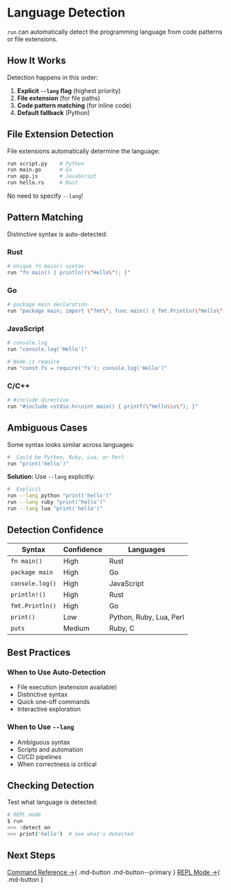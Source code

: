 # Language Detection

`run` can automatically detect the programming language from code patterns or file extensions.

## How It Works

Detection happens in this order:

1. **Explicit `--lang` flag** (highest priority)
2. **File extension** (for file paths)
3. **Code pattern matching** (for inline code)
4. **Default fallback** (Python)

## File Extension Detection

File extensions automatically determine the language:

```bash
run script.py    # Python
run main.go      # Go
run app.js       # JavaScript
run hello.rs     # Rust
```

No need to specify `--lang`!

## Pattern Matching

Distinctive syntax is auto-detected:

### Rust

```bash
# Unique fn main() syntax
run "fn main() { println!(\"Hello\"); }"
```

### Go

```bash
# package main declaration
run "package main; import \"fmt\"; func main() { fmt.Println(\"Hello\") }"
```

### JavaScript

```bash
# console.log
run "console.log('Hello')"

# Node.js require
run "const fs = require('fs'); console.log('Hello')"
```

### C/C++

```bash
# #include directive
run "#include <stdio.h>\nint main() { printf(\"Hello\\n\"); }"
```

## Ambiguous Cases

Some syntax looks similar across languages:

```bash
#  Could be Python, Ruby, Lua, or Perl
run "print('hello')"
```

**Solution:** Use `--lang` explicitly:

```bash
#  Explicit
run --lang python "print('hello')"
run --lang ruby "print('hello')"
run --lang lua "print('hello')"
```

## Detection Confidence

| Syntax | Confidence | Languages |
|--------|------------|-----------|
| `fn main()` | High | Rust |
| `package main` | High | Go |
| `console.log()` | High | JavaScript |
| `println!()` | High | Rust |
| `fmt.Println()` | High | Go |
| `print()` | Low | Python, Ruby, Lua, Perl |
| `puts` | Medium | Ruby, C |

## Best Practices

###  When to Use Auto-Detection

- File execution (extension available)
- Distinctive syntax
- Quick one-off commands
- Interactive exploration

###  When to Use `--lang`

- Ambiguous syntax
- Scripts and automation
- CI/CD pipelines
- When correctness is critical

## Checking Detection

Test what language is detected:

```bash
# REPL mode
$ run
>>> :detect on
>>> print('hello')  # See what's detected
```

## Next Steps

[Command Reference →](command-syntax.md){ .md-button .md-button--primary }
[REPL Mode →](../repl/index.md){ .md-button }
